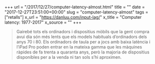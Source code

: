 +++
url = "/2017/12/27/computer-latency-almost.html"
title = ""
date = "2017-12-27T23:51:00+00:00"
slug = "computer-latency-almost"
tags = ["retalls"]
x_url = "https://danluu.com/input-lag/"
x_title = "Computer latency: 1977-2017"
x_source = ""
+++


> Gairebé tots els ordinadors i dispositius mòbils que la gent compra avui dia són més lents que els models habituals d’ordinadors dels anys 70 i 80. Els ordinadors de taula per a jocs amb baixa latència i l’iPad Pro poden entrar en la mateixa gamma que les màquines ràpides de fa trenta a quaranta anys, però la majoria de dispositius disponibles per a la venda ni tan sols s’hi aproximen.
